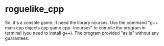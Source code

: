 # roguelike_cpp
So, it's a console game. It need the library ncurses.
Use the command "g++ main.cpp objects.cpp game.cpp -lncurses" to compile the program in terminal (you need to install g++).
The program provided "as is" without any guarantees.
